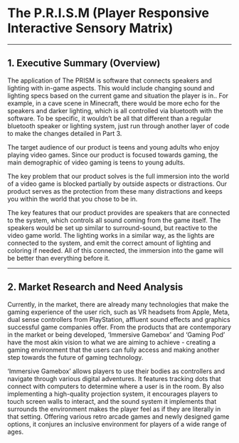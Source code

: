 # The P.R.I.S.M (Player Responsive Interactive Sensory Matrix)
---
## 1. Executive Summary (Overview)

<p>  The application of The PRISM is software that connects speakers and lighting with in-game aspects. This would include changing sound and lighting specs based on the current game and situation the player is in.. For example, in a cave scene in Minecraft, there would be more echo for the speakers and darker lighting, which is all controlled via bluetooth with the software. To be specific, it wouldn’t be all that different than a regular bluetooth speaker or lighting system, just run through another layer of code to make the changes detailed in Part 3.
</p>

<p>  The target audience of our product is teens and young adults who enjoy playing video games. Since our product is focused towards gaming, the main demographic of video gaming is teens to young adults.
</p>

<p>  The key problem that our product solves is the full immersion into the world of a video game is blocked partially by outside aspects or distractions. Our product serves as the protection from these many distractions and keeps you within the world that you chose to be in.
</p>

<p>  The key features that our product provides are speakers that are connected to the system, which controls all sound coming from the game itself. The speakers would be set up similar to surround-sound, but reactive to the video game world. The lighting works in a similar way, as the lights are connected to the system, and emit the correct amount of lighting and coloring if needed. All of this connected, the immersion into the game will be better than everything before it.
</p>

---
## 2. Market Research and Need Analysis

<p>   Currently, in the market, there are already  many technologies that make the gaming experience of the user rich, such as VR headsets from Apple, Meta, dual sense controllers from PlayStation, affluent sound effects and graphics successful game companies offer. From the products that are contemporary in the market or being developed, ‘Immersive Gamebox’ and ‘Gaming Pod’ have the most akin vision to what we are aiming to achieve - creating a gaming environment that the users can fully access and making another step towards the future of gaming technology.
</p>

<p>  ‘Immersive Gamebox’ allows players to use their bodies as controllers and navigate through various digital adventures. It features tracking dots that connect with computers to determine where a user is in the room. By also implementing a high-quality projection system, it encourages players to touch screen walls to interact, and the sound system it implements that surrounds the environment makes the player feel as if they are literally in that setting. Offering various retro arcade games and newly designed game options, it conjures an inclusive environment for players of a wide range of ages.
</p>

<p></p>
